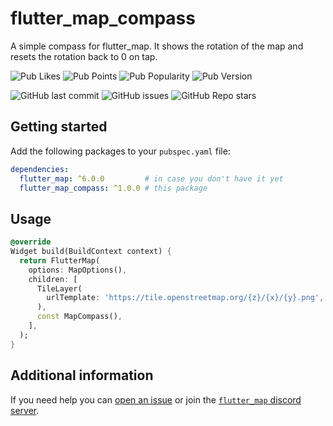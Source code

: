 # flutter_map_compass

A simple compass for flutter_map. It shows the rotation of the map and resets the rotation back to 0 on tap.

![Pub Likes](https://img.shields.io/pub/likes/flutter_map_compass)
![Pub Points](https://img.shields.io/pub/points/flutter_map_compass)
![Pub Popularity](https://img.shields.io/pub/popularity/flutter_map_compass)
![Pub Version](https://img.shields.io/pub/v/flutter_map_compass)

![GitHub last commit](https://img.shields.io/github/last-commit/josxha/flutter_map_plugins)
![GitHub issues](https://img.shields.io/github/issues/josxha/flutter_map_plugins)
![GitHub Repo stars](https://img.shields.io/github/stars/josxha/flutter_map_plugins?style=social)

## Getting started

Add the following packages to your `pubspec.yaml` file:

```yaml
dependencies:
  flutter_map: ^6.0.0         # in case you don't have it yet 
  flutter_map_compass: ^1.0.0 # this package
```

## Usage

```dart
@override
Widget build(BuildContext context) {
  return FlutterMap(
    options: MapOptions(),
    children: [
      TileLayer(
        urlTemplate: 'https://tile.openstreetmap.org/{z}/{x}/{y}.png',
      ),
      const MapCompass(),
    ],
  );
}
```

## Additional information

If you need help you
can [open an issue](https://github.com/josxha/flutter_map_plugins/issues/new/choose)
or join
the [`flutter_map` discord server](https://discord.gg/BwpEsjqMAH).